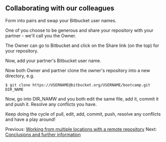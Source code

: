 ## Collaborating with our colleagues

Form into pairs and swap your Bitbucket user names.

One of you choose to be generous and share your repository with your partner - we'll call you the Owner.

The Owner can go to Bitbucket and click on the Share link (on the top) for your repository.

Now, add your partner's Bitbucket user name.

Now both Owner and partner clone the owner's repository into a new directory, e.g.

    $ git clone https://USERNAME@bitbucket.org/USERNAME/bootcamp.git DIR_NAME

Now, go into DIR_NAMW and you both edit the same file, add it, commit it and push it. Resolve any conflicts you have.

Keep doing the cycle of pull, edit, add, commit, push, resolve any conflicts and have a play around!

Previous: [Working from multiple locations with a remote repository](2_Remote.md) Next: [Conclusions and further information](4_Conclusion.md)
